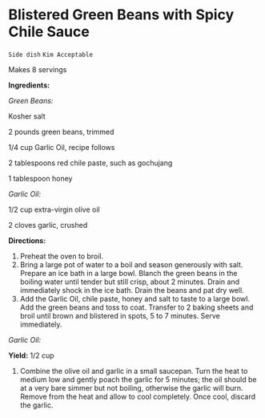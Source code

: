 # Blistered Green Beans with Spicy Chile Sauce

`Side dish` `Kim Acceptable`

Makes 8 servings

**Ingredients:**

_Green Beans:_

Kosher salt

2 pounds green beans, trimmed 

1/4 cup Garlic Oil, recipe follows

2 tablespoons red chile paste, such as gochujang 

1 tablespoon honey 

_Garlic Oil:_

1/2 cup extra-virgin olive oil

2 cloves garlic, crushed

**Directions:**

1. Preheat the oven to broil.
2. Bring a large pot of water to a boil and season generously with salt. Prepare an ice bath in a large bowl. Blanch the green beans in the boiling water until tender but still crisp, about 2 minutes. Drain and immediately shock in the ice bath. Drain the beans and pat dry well.
3. Add the Garlic Oil, chile paste, honey and salt to taste to a large bowl. Add the green beans and toss to coat. Transfer to 2 baking sheets and broil until brown and blistered in spots, 5 to 7 minutes. Serve immediately.

_Garlic Oil:_

**Yield:** 1/2 cup

1. Combine the olive oil and garlic in a small saucepan. Turn the heat to medium low and gently poach the garlic for 5 minutes; the oil should be at a very bare simmer but not boiling, otherwise the garlic will burn. Remove from the heat and allow to cool completely. Once cool, discard the garlic.
